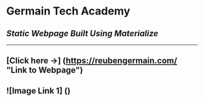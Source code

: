 # **Germain Tech Academy**

## _Static Webpage Built Using Materialize_

---

## [Click here →] (https://reubengermain.com/ "Link to Webpage")

## ![Image Link 1] ()
